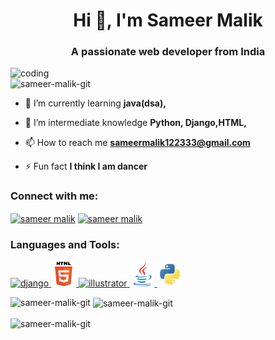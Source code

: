 <h1 align="center">Hi 👋, I'm Sameer Malik</h1>
<h3 align="center">A passionate web developer from 
India</h3>
<img align="right" alt="coding" width="600" src="https://user-images.githubusercontent.com/55389276/140866485-8fb1c876-9a8f-4d6a-98dc-08c4981eaf70.gif">

<p align="left"> <img src="https://komarev.com/ghpvc/?username=sameer-malik-git&label=Profile%20views&color=0e75b6&style=flat" alt="sameer-malik-git" /> </p>

- 🌱 I’m currently learning **java(dsa),**

- 🌱 I’m intermediate knowledge **Python, Django,HTML,**

- 📫 How to reach me **sameermalik122333@gmail.com**

- ⚡ Fun fact **I think I am dancer**

<h3 align="left">Connect with me:</h3>
<p align="left">
<a href="https://linkedin.com/in/sameer malik" target="blank"><img align="center" src="https://raw.githubusercontent.com/rahuldkjain/github-profile-readme-generator/master/src/images/icons/Social/linked-in-alt.svg" alt="sameer malik" height="30" width="40" /></a>
<a href="https://www.leetcode.com/sameer malik" target="blank"><img align="center" src="https://raw.githubusercontent.com/rahuldkjain/github-profile-readme-generator/master/src/images/icons/Social/leet-code.svg" alt="sameer malik" height="30" width="40" /></a>
</p>

<h3 align="left">Languages and Tools:</h3>
<p align="left"> <a href="https://www.djangoproject.com/" target="_blank" rel="noreferrer"> <img src="https://cdn.worldvectorlogo.com/logos/django.svg" alt="django" width="40" height="40"/> </a> <a href="https://www.w3.org/html/" target="_blank" rel="noreferrer"> <img src="https://raw.githubusercontent.com/devicons/devicon/master/icons/html5/html5-original-wordmark.svg" alt="html5" width="40" height="40"/> </a> <a href="https://www.adobe.com/in/products/illustrator.html" target="_blank" rel="noreferrer"> <img src="https://www.vectorlogo.zone/logos/adobe_illustrator/adobe_illustrator-icon.svg" alt="illustrator" width="40" height="40"/> </a> <a href="https://www.java.com" target="_blank" rel="noreferrer"> <img src="https://raw.githubusercontent.com/devicons/devicon/master/icons/java/java-original.svg" alt="java" width="40" height="40"/> </a> <a href="https://www.python.org" target="_blank" rel="noreferrer"> <img src="https://raw.githubusercontent.com/devicons/devicon/master/icons/python/python-original.svg" alt="python" width="40" height="40"/> </a> </p>

<p><img align="left" src="https://github-readme-stats.vercel.app/api/top-langs?username=sameer-malik-git&show_icons=true&locale=en&layout=compact" alt="sameer-malik-git" /></p>

<p>&nbsp;<img align="center" src="https://github-readme-stats.vercel.app/api?username=sameer-malik-git&show_icons=true&locale=en" alt="sameer-malik-git" /></p>

<p><img align="center" src="https://github-readme-streak-stats.herokuapp.com/?user=sameer-malik-git&" alt="sameer-malik-git" /></p>
